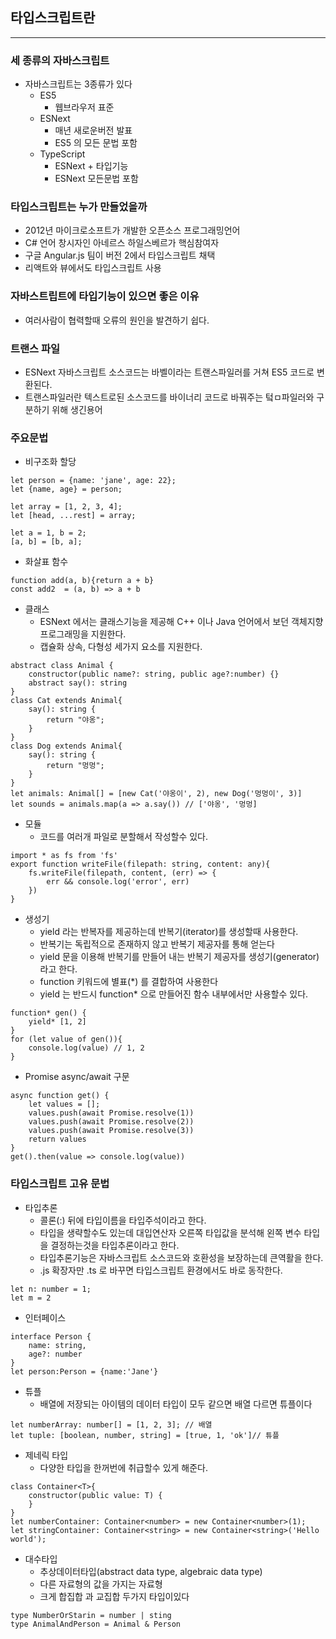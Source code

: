 
## 타입스크립트란

----------------------

### 세 종류의 자바스크립트

* 자바스크립트는 3종류가 있다
  * ES5
    * 웹브라우저 표준
  * ESNext
    * 매년 새로운버전 발표
    * ES5 의 모든 문법 포함
  * TypeScript
    * ESNext + 타입기능
    * ESNext 모든문법 포함

### 타입스크립트는 누가 만들었을까

* 2012년 마이크로소프트가 개발한 오픈소스 프로그래밍언어
* C# 언어 창시자인  아네르스 하일스베르가 핵심참여자
* 구글 Angular.js 팀이 버전 2에서 타입스크립트 채택
* 리액트와 뷰에서도 타입스크립트 사용

### 자바스트립트에 타입기능이 있으면 좋은 이유

* 여러사람이 협력할때 오류의 원인을 발견하기 쉽다.

### 트랜스 파일

* ESNext 자바스크립트 소스코드는 바벨이라는 트랜스파일러를 거쳐 ES5 코드로 변환된다.
* 트랜스파일러란 텍스트로된 소스코드를 바이너리 코드로 바꿔주는 텈ㅁ파일러와 구분하기 위해 생긴용어

### 주요문법

* 비구조화 할당
```
let person = {name: 'jane', age: 22};
let {name, age} = person;
    
let array = [1, 2, 3, 4];
let [head, ...rest] = array;
    
let a = 1, b = 2;
[a, b] = [b, a];
```
    
* 화살표 함수
```
function add(a, b){return a + b}
const add2  = (a, b) => a + b
```
* 클래스
  * ESNext 에서는 클래스기능을 제공해 C++ 이나 Java 언어에서 보던 객체지향 프로그래밍을 지원한다.
  * 캡슐화 상속, 다형성 세가지 요소를 지원한다.
```
abstract class Animal { 
    constructor(public name?: string, public age?:number) {}
    abstract say(): string
}
class Cat extends Animal{
    say(): string {
        return "야옹";
    }
}
class Dog extends Animal{
    say(): string {
        return "멍멍";
    }
}
let animals: Animal[] = [new Cat('야옹이', 2), new Dog('멍멍이', 3)]
let sounds = animals.map(a => a.say()) // ['야옹', '멍멍]
```
* 모듈
  * 코드를 여러개 파일로 분할해서 작성할수 있다.
```
import * as fs from 'fs'
export function writeFile(filepath: string, content: any){
    fs.writeFile(filepath, content, (err) => {
        err && console.log('error', err)
    })
}
```
* 생성기
  * yield 라는 반복자를 제공하는데 반복기(iterator)를 생성할때 사용한다.
  * 반복기는 독립적으로 존재하지 않고 반복기 제공자를 통해 얻는다
  * yield 문을 이용해 반복기를 만들어 내는 반복기 제공자를 생성기(generator)라고 한다.
  * function 키워드에 별표(*) 를 결합하여 사용한다
  * yield 는 반드시 function* 으로 만들어진 함수 내부에서만 사용할수 있다.
```
function* gen() {
    yield* [1, 2]
}
for (let value of gen()){
    console.log(value) // 1, 2
}
```
* Promise async/await 구문
```
async function get() {
    let values = [];
    values.push(await Promise.resolve(1))
    values.push(await Promise.resolve(2))
    values.push(await Promise.resolve(3))
    return values
}
get().then(value => console.log(value))
```

### 타입스크립트 고유 문법

* 타입추론
  * 콜론(:) 뒤에 타입이름을 타입주석이라고 한다.
  * 타입을 생략할수도 있는데 대입연산자 오른쪽 타입값을 분석해 왼쪽 변수 타입을 결정하는것을 타입추론이라고 한다.
  * 타입추론기능은 자바스크립트 소스코드와 호환성을 보장하는데 큰역활을 한다.
  * .js 확장자만 .ts 로 바꾸면 타입스크립트 환경에서도 바로 동작한다.
```
let n: number = 1;
let m = 2
```
* 인터페이스
```
interface Person {
    name: string,
    age?: number
}
let person:Person = {name:'Jane'}
```
* 튜플
  * 배열에 저장되는 아이템의 데이터 타입이 모두 같으면 배열 다르면 튜플이다
```
let numberArray: number[] = [1, 2, 3]; // 배열
let tuple: [boolean, number, string] = [true, 1, 'ok']// 튜플
```
* 제네릭 타입
  * 다양한 타입을 한꺼번에 취급할수 있게 해준다.
```
class Container<T>{
    constructor(public value: T) {
    }
}
let numberContainer: Container<number> = new Container<number>(1);
let stringContainer: Container<string> = new Container<string>('Hello world');
```
* 대수타입
  * 추상데이터타입(abstract data type, algebraic data type)
  * 다른 자료형의 값을 가지는 자료형
  * 크게 합집합 과 교집합  두가지 타입이있다
```
type NumberOrStarin = number | sting
type AnimalAndPerson = Animal & Person
```
